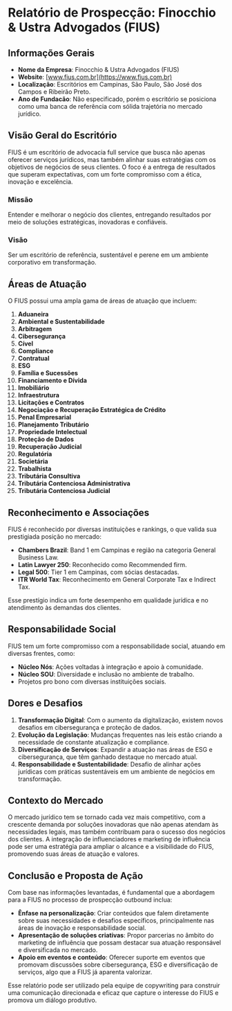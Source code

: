 # Relatório de Prospecção: Finocchio & Ustra Advogados (FIUS)

## Informações Gerais
- **Nome da Empresa**: Finocchio & Ustra Advogados (FIUS)
- **Website**: [www.fius.com.br](https://www.fius.com.br)
- **Localização**: Escritórios em Campinas, São Paulo, São José dos Campos e Ribeirão Preto.
- **Ano de Fundacão**: Não especificado, porém o escritório se posiciona como uma banca de referência com sólida trajetória no mercado jurídico.

## Visão Geral do Escritório
FIUS é um escritório de advocacia full service que busca não apenas oferecer serviços jurídicos, mas também alinhar suas estratégias com os objetivos de negócios de seus clientes. O foco é a entrega de resultados que superam expectativas, com um forte compromisso com a ética, inovação e excelência.

### Missão
Entender e melhorar o negócio dos clientes, entregando resultados por meio de soluções estratégicas, inovadoras e confiáveis.

### Visão
Ser um escritório de referência, sustentável e perene em um ambiente corporativo em transformação.

## Áreas de Atuação
O FIUS possui uma ampla gama de áreas de atuação que incluem:
1. **Aduaneira**
2. **Ambiental e Sustentabilidade**
3. **Arbitragem**
4. **Cibersegurança**
5. **Cível**
6. **Compliance**
7. **Contratual**
8. **ESG**
9. **Família e Sucessões**
10. **Financiamento e Dívida**
11. **Imobiliário**
12. **Infraestrutura**
13. **Licitações e Contratos**
14. **Negociação e Recuperação Estratégica de Crédito**
15. **Penal Empresarial**
16. **Planejamento Tributário**
17. **Propriedade Intelectual**
18. **Proteção de Dados**
19. **Recuperação Judicial**
20. **Regulatória**
21. **Societária**
22. **Trabalhista**
23. **Tributária Consultiva**
24. **Tributária Contenciosa Administrativa**
25. **Tributária Contenciosa Judicial**

## Reconhecimento e Associações
FIUS é reconhecido por diversas instituições e rankings, o que valida sua prestigiada posição no mercado:
- **Chambers Brazil**: Band 1 em Campinas e região na categoria General Business Law.
- **Latin Lawyer 250**: Reconhecido como Recommended firm.
- **Legal 500**: Tier 1 em Campinas, com sócias destacadas.
- **ITR World Tax**: Reconhecimento em General Corporate Tax e Indirect Tax.

Esse prestígio indica um forte desempenho em qualidade jurídica e no atendimento às demandas dos clientes.

## Responsabilidade Social
FIUS tem um forte compromisso com a responsabilidade social, atuando em diversas frentes, como:
- **Núcleo Nós**: Ações voltadas à integração e apoio à comunidade.
- **Núcleo SOU**: Diversidade e inclusão no ambiente de trabalho.
- Projetos pro bono com diversas instituições sociais.

## Dores e Desafios
1. **Transformação Digital**: Com o aumento da digitalização, existem novos desafios em cibersegurança e proteção de dados.
2. **Evolução da Legislação**: Mudanças frequentes nas leis estão criando a necessidade de constante atualização e compliance.
3. **Diversificação de Serviços**: Expandir a atuação nas áreas de ESG e cibersegurança, que têm ganhado destaque no mercado atual.
4. **Responsabilidade e Sustentabilidade**: Desafio de alinhar ações jurídicas com práticas sustentáveis em um ambiente de negócios em transformação.

## Contexto do Mercado
O mercado jurídico tem se tornado cada vez mais competitivo, com a crescente demanda por soluções inovadoras que não apenas atendam às necessidades legais, mas também contribuam para o sucesso dos negócios dos clientes. A integração de influenciadores e marketing de influência pode ser uma estratégia para ampliar o alcance e a visibilidade do FIUS, promovendo suas áreas de atuação e valores.

## Conclusão e Proposta de Ação
Com base nas informações levantadas, é fundamental que a abordagem para a FIUS no processo de prospecção outbound inclua:
- **Ênfase na personalização**: Criar conteúdos que falem diretamente sobre suas necessidades e desafios específicos, principalmente nas áreas de inovação e responsabilidade social.
- **Apresentação de soluções criativas**: Propor parcerias no âmbito do marketing de influência que possam destacar sua atuação responsável e diversificada no mercado.
- **Apoio em eventos e conteúdo**: Oferecer suporte em eventos que promovam discussões sobre cibersegurança, ESG e diversificação de serviços, algo que a FIUS já aparenta valorizar.

Esse relatório pode ser utilizado pela equipe de copywriting para construir uma comunicação direcionada e eficaz que capture o interesse do FIUS e promova um diálogo produtivo.